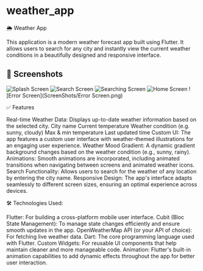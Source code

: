 # weather_app

🌦️ Weather App

This application is a modern weather forecast app built using Flutter.
It allows users to search for any city and instantly view the current weather conditions in a beautifully designed and responsive interface.

## 📸 Screenshots
![Splash Screen](ScreenShots/SplashScreen.png)
![Search Screen](ScreenShots/SearchScreen.png)
![Searching Screen](ScreenShots/Searching.png)
![Home Screen](ScreenShots/HomeScreen.png)
![Error Screen](ScreenShots/Error Screen.png)

✅ Features

Real-time Weather Data: Displays up-to-date weather information based on the selected city.
City name
Current temperature
Weather condition (e.g. sunny, cloudy)
Max & min temperature
Last updated time
Custom UI: The app features a custom user interface with weather-themed illustrations for an engaging user experience.
Weather Mood Gradient: A dynamic gradient background changes based on the weather condition (e.g., sunny, rainy).
Animations: Smooth animations are incorporated, including animated transitions when navigating between screens and animated weather icons.
Search Functionality: Allows users to search for the weather of any location by entering the city name.
Responsive Design: The app's interface adapts seamlessly to different screen sizes, ensuring an optimal experience across devices.

🛠️ Technologies Used:

Flutter: For building a cross-platform mobile user interface.
Cubit (Bloc State Management): To manage state changes efficiently and ensure smooth updates in the app.
OpenWeatherMap API (or your API of choice): For fetching live weather data.
Dart: The core programming language used with Flutter.
Custom Widgets: For reusable UI components that help maintain cleaner and more manageable code.
Animation: Flutter's built-in animation capabilities to add dynamic effects throughout the app for better user interaction.
